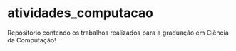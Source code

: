 # atividades_computacao
Repósitorio contendo os trabalhos realizados para a graduação em Ciência da Computação!
